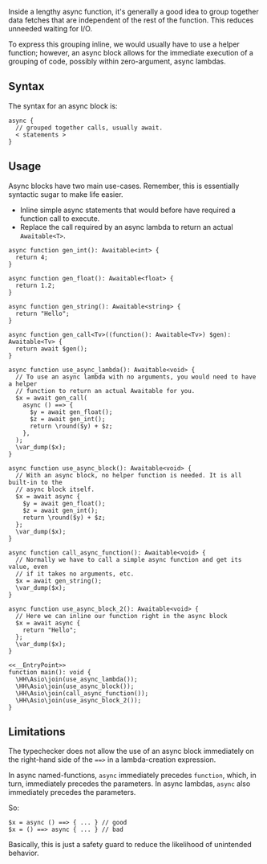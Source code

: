 Inside a lengthy async function, it's generally a good idea to group together data fetches that are independent of the rest of the
function. This reduces unneeded waiting for I/O.

To express this grouping inline, we would usually have to use a helper function; however, an async block allows for the immediate execution
of a grouping of code, possibly within zero-argument, async lambdas.

## Syntax

The syntax for an async block is:

```
async {
  // grouped together calls, usually await.
  < statements >
}
```

## Usage

Async blocks have two main use-cases. Remember, this is essentially syntactic sugar to make life easier.
- Inline simple async statements that would before have required a function call to execute.
- Replace the call required by an async lambda to return an actual `Awaitable<T>`.

```syntactic-sugar.hack
async function gen_int(): Awaitable<int> {
  return 4;
}

async function gen_float(): Awaitable<float> {
  return 1.2;
}

async function gen_string(): Awaitable<string> {
  return "Hello";
}

async function gen_call<Tv>((function(): Awaitable<Tv>) $gen): Awaitable<Tv> {
  return await $gen();
}

async function use_async_lambda(): Awaitable<void> {
  // To use an async lambda with no arguments, you would need to have a helper
  // function to return an actual Awaitable for you.
  $x = await gen_call(
    async () ==> {
      $y = await gen_float();
      $z = await gen_int();
      return \round($y) + $z;
    },
  );
  \var_dump($x);
}

async function use_async_block(): Awaitable<void> {
  // With an async block, no helper function is needed. It is all built-in to the
  // async block itself.
  $x = await async {
    $y = await gen_float();
    $z = await gen_int();
    return \round($y) + $z;
  };
  \var_dump($x);
}

async function call_async_function(): Awaitable<void> {
  // Normally we have to call a simple async function and get its value, even
  // if it takes no arguments, etc.
  $x = await gen_string();
  \var_dump($x);
}

async function use_async_block_2(): Awaitable<void> {
  // Here we can inline our function right in the async block
  $x = await async {
    return "Hello";
  };
  \var_dump($x);
}

<<__EntryPoint>>
function main(): void {
  \HH\Asio\join(use_async_lambda());
  \HH\Asio\join(use_async_block());
  \HH\Asio\join(call_async_function());
  \HH\Asio\join(use_async_block_2());
}
```

## Limitations

The typechecker does not allow the use of an async block immediately on the right-hand side of the `==>` in a lambda-creation expression.

In async named-functions, `async` immediately precedes `function`, which, in turn, immediately precedes the parameters. In async
lambdas, `async` also immediately precedes the parameters.

So:
```
$x = async () ==> { ... } // good
$x = () ==> async { ... } // bad
```

Basically, this is just a safety guard to reduce the likelihood of unintended behavior.
